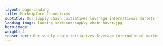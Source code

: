 ```yaml
---
layout: page-landing
title: Marketplace Connections
subtitle: Our supply chain initiatives leverage international markets for sustainable seafood to promote fishery improvements. 
landing-image: landing-sections/supply-chain-hover.jpg
hero-image:
weight: 4
teaser-text: Our supply chain initiatives leverage international markets for sustainable seafood to promote fishery improvements. We connect the dots for fisheries and stakeholders in the global seafood marketplace through industry supported partnerships such as the Salmon FIP Partnership and through international convenings such as Let’s Talk Fish. 
---
```

